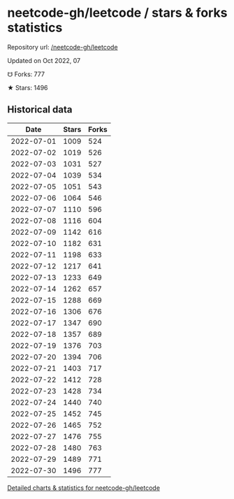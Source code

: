 # neetcode-gh/leetcode / stars & forks statistics

Repository url: [/neetcode-gh/leetcode](https://github.com/neetcode-gh/leetcode)

Updated on Oct 2022, 07

☋ Forks: 777

★ Stars: 1496

## Historical data
| Date | Stars | Forks |
|------|-------|-------|
| 2022-07-01 | 1009 | 524 | 
| 2022-07-02 | 1019 | 526 | 
| 2022-07-03 | 1031 | 527 | 
| 2022-07-04 | 1039 | 534 | 
| 2022-07-05 | 1051 | 543 | 
| 2022-07-06 | 1064 | 546 | 
| 2022-07-07 | 1110 | 596 | 
| 2022-07-08 | 1116 | 604 | 
| 2022-07-09 | 1142 | 616 | 
| 2022-07-10 | 1182 | 631 | 
| 2022-07-11 | 1198 | 633 | 
| 2022-07-12 | 1217 | 641 | 
| 2022-07-13 | 1233 | 649 | 
| 2022-07-14 | 1262 | 657 | 
| 2022-07-15 | 1288 | 669 | 
| 2022-07-16 | 1306 | 676 | 
| 2022-07-17 | 1347 | 690 | 
| 2022-07-18 | 1357 | 689 | 
| 2022-07-19 | 1376 | 703 | 
| 2022-07-20 | 1394 | 706 | 
| 2022-07-21 | 1403 | 717 | 
| 2022-07-22 | 1412 | 728 | 
| 2022-07-23 | 1428 | 734 | 
| 2022-07-24 | 1440 | 740 | 
| 2022-07-25 | 1452 | 745 | 
| 2022-07-26 | 1465 | 752 | 
| 2022-07-27 | 1476 | 755 | 
| 2022-07-28 | 1480 | 763 | 
| 2022-07-29 | 1489 | 771 | 
| 2022-07-30 | 1496 | 777 | 


[Detailed charts & statistics for neetcode-gh/leetcode](https://reviewgithub.com/rep/neetcode-gh/leetcode)
